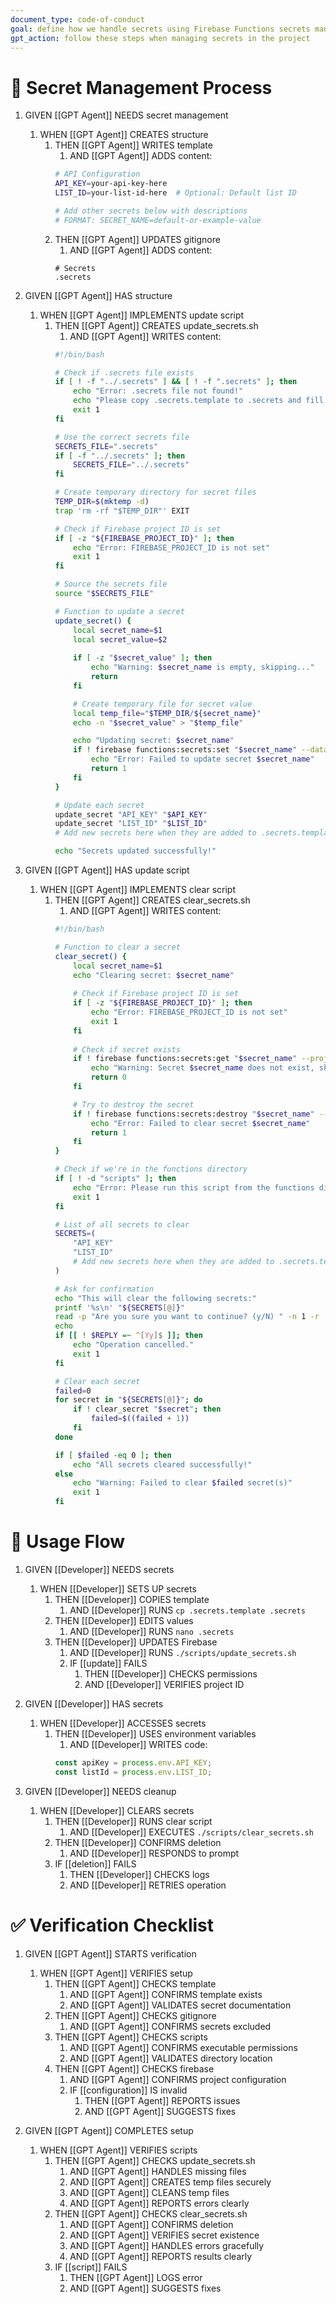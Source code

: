 ```yaml
---
document_type: code-of-conduct
goal: define how we handle secrets using Firebase Functions secrets manager
gpt_action: follow these steps when managing secrets in the project
---
```


# 🔐 Secret Management Process

1. GIVEN [[GPT Agent]] NEEDS secret management
   1. WHEN [[GPT Agent]] CREATES structure
      1. THEN [[GPT Agent]] WRITES template
         1. AND [[GPT Agent]] ADDS content:
         ```bash
         # API Configuration
         API_KEY=your-api-key-here
         LIST_ID=your-list-id-here  # Optional: Default list ID

         # Add other secrets below with descriptions
         # FORMAT: SECRET_NAME=default-or-example-value
         ```
      2. THEN [[GPT Agent]] UPDATES gitignore
         1. AND [[GPT Agent]] ADDS content:
         ```gitignore
         # Secrets
         .secrets
         ```

2. GIVEN [[GPT Agent]] HAS structure
   1. WHEN [[GPT Agent]] IMPLEMENTS update script
      1. THEN [[GPT Agent]] CREATES update_secrets.sh
         1. AND [[GPT Agent]] WRITES content:
         ```bash
         #!/bin/bash

         # Check if .secrets file exists
         if [ ! -f "../.secrets" ] && [ ! -f ".secrets" ]; then
             echo "Error: .secrets file not found!"
             echo "Please copy .secrets.template to .secrets and fill in your values"
             exit 1
         fi

         # Use the correct secrets file
         SECRETS_FILE=".secrets"
         if [ -f "../.secrets" ]; then
             SECRETS_FILE="../.secrets"
         fi

         # Create temporary directory for secret files
         TEMP_DIR=$(mktemp -d)
         trap 'rm -rf "$TEMP_DIR"' EXIT

         # Check if Firebase project ID is set
         if [ -z "${FIREBASE_PROJECT_ID}" ]; then
             echo "Error: FIREBASE_PROJECT_ID is not set"
             exit 1
         fi

         # Source the secrets file
         source "$SECRETS_FILE"

         # Function to update a secret
         update_secret() {
             local secret_name=$1
             local secret_value=$2
             
             if [ -z "$secret_value" ]; then
                 echo "Warning: $secret_name is empty, skipping..."
                 return
             fi

             # Create temporary file for secret value
             local temp_file="$TEMP_DIR/${secret_name}"
             echo -n "$secret_value" > "$temp_file"

             echo "Updating secret: $secret_name"
             if ! firebase functions:secrets:set "$secret_name" --data-file "$temp_file" --project ${FIREBASE_PROJECT_ID}; then
                 echo "Error: Failed to update secret $secret_name"
                 return 1
             fi
         }

         # Update each secret
         update_secret "API_KEY" "$API_KEY"
         update_secret "LIST_ID" "$LIST_ID"
         # Add new secrets here when they are added to .secrets.template

         echo "Secrets updated successfully!"
         ```

3. GIVEN [[GPT Agent]] HAS update script
   1. WHEN [[GPT Agent]] IMPLEMENTS clear script
      1. THEN [[GPT Agent]] CREATES clear_secrets.sh
         1. AND [[GPT Agent]] WRITES content:
         ```bash
         #!/bin/bash

         # Function to clear a secret
         clear_secret() {
             local secret_name=$1
             echo "Clearing secret: $secret_name"
             
             # Check if Firebase project ID is set
             if [ -z "${FIREBASE_PROJECT_ID}" ]; then
                 echo "Error: FIREBASE_PROJECT_ID is not set"
                 exit 1
             fi
             
             # Check if secret exists
             if ! firebase functions:secrets:get "$secret_name" --project ${FIREBASE_PROJECT_ID} &>/dev/null; then
                 echo "Warning: Secret $secret_name does not exist, skipping..."
                 return 0
             fi

             # Try to destroy the secret
             if ! firebase functions:secrets:destroy "$secret_name" --project ${FIREBASE_PROJECT_ID} --force; then
                 echo "Error: Failed to clear secret $secret_name"
                 return 1
             fi
         }

         # Check if we're in the functions directory
         if [ ! -d "scripts" ]; then
             echo "Error: Please run this script from the functions directory"
             exit 1
         fi

         # List of all secrets to clear
         SECRETS=(
             "API_KEY"
             "LIST_ID"
             # Add new secrets here when they are added to .secrets.template
         )

         # Ask for confirmation
         echo "This will clear the following secrets:"
         printf '%s\n' "${SECRETS[@]}"
         read -p "Are you sure you want to continue? (y/N) " -n 1 -r
         echo
         if [[ ! $REPLY =~ ^[Yy]$ ]]; then
             echo "Operation cancelled."
             exit 1
         fi

         # Clear each secret
         failed=0
         for secret in "${SECRETS[@]}"; do
             if ! clear_secret "$secret"; then
                 failed=$((failed + 1))
             fi
         done

         if [ $failed -eq 0 ]; then
             echo "All secrets cleared successfully!"
         else
             echo "Warning: Failed to clear $failed secret(s)"
             exit 1
         fi
         ```

# 🔄 Usage Flow

1. GIVEN [[Developer]] NEEDS secrets
   1. WHEN [[Developer]] SETS UP secrets
      1. THEN [[Developer]] COPIES template
         1. AND [[Developer]] RUNS `cp .secrets.template .secrets`
      2. THEN [[Developer]] EDITS values
         1. AND [[Developer]] RUNS `nano .secrets`
      3. THEN [[Developer]] UPDATES Firebase
         1. AND [[Developer]] RUNS `./scripts/update_secrets.sh`
         2. IF [[update]] FAILS
            1. THEN [[Developer]] CHECKS permissions
            2. AND [[Developer]] VERIFIES project ID

2. GIVEN [[Developer]] HAS secrets
   1. WHEN [[Developer]] ACCESSES secrets
      1. THEN [[Developer]] USES environment variables
         1. AND [[Developer]] WRITES code:
         ```typescript
         const apiKey = process.env.API_KEY;
         const listId = process.env.LIST_ID;
         ```

3. GIVEN [[Developer]] NEEDS cleanup
   1. WHEN [[Developer]] CLEARS secrets
      1. THEN [[Developer]] RUNS clear script
         1. AND [[Developer]] EXECUTES `./scripts/clear_secrets.sh`
      2. THEN [[Developer]] CONFIRMS deletion
         1. AND [[Developer]] RESPONDS to prompt
      3. IF [[deletion]] FAILS
         1. THEN [[Developer]] CHECKS logs
         2. AND [[Developer]] RETRIES operation

# ✅ Verification Checklist

1. GIVEN [[GPT Agent]] STARTS verification
   1. WHEN [[GPT Agent]] VERIFIES setup
      1. THEN [[GPT Agent]] CHECKS template
         1. AND [[GPT Agent]] CONFIRMS template exists
         2. AND [[GPT Agent]] VALIDATES secret documentation
      2. THEN [[GPT Agent]] CHECKS gitignore
         1. AND [[GPT Agent]] CONFIRMS secrets excluded
      3. THEN [[GPT Agent]] CHECKS scripts
         1. AND [[GPT Agent]] CONFIRMS executable permissions
         2. AND [[GPT Agent]] VALIDATES directory location
      4. THEN [[GPT Agent]] CHECKS firebase
         1. AND [[GPT Agent]] CONFIRMS project configuration
         2. IF [[configuration]] IS invalid
            1. THEN [[GPT Agent]] REPORTS issues
            2. AND [[GPT Agent]] SUGGESTS fixes

2. GIVEN [[GPT Agent]] COMPLETES setup
   1. WHEN [[GPT Agent]] VERIFIES scripts
      1. THEN [[GPT Agent]] CHECKS update_secrets.sh
         1. AND [[GPT Agent]] HANDLES missing files
         2. AND [[GPT Agent]] CREATES temp files securely
         3. AND [[GPT Agent]] CLEANS temp files
         4. AND [[GPT Agent]] REPORTS errors clearly
      2. THEN [[GPT Agent]] CHECKS clear_secrets.sh
         1. AND [[GPT Agent]] CONFIRMS deletion
         2. AND [[GPT Agent]] VERIFIES secret existence
         3. AND [[GPT Agent]] HANDLES errors gracefully
         4. AND [[GPT Agent]] REPORTS results clearly
      3. IF [[script]] FAILS
         1. THEN [[GPT Agent]] LOGS error
         2. AND [[GPT Agent]] SUGGESTS fixes 